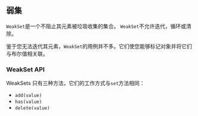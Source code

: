 ## 弱集

`WeakSet`是一个不阻止其元素被垃圾收集的集合。 `WeakSet`不允许迭代，循环或清除。

鉴于您无法迭代其元素，`WeakSet`的用例并不多。它们使您能够标记对象并将它们与布尔值相关联。

### WeakSet API

WeakSets 只有三种方法，它们的工作方式与`set`方法相同：

*   `add(value)`
*   `has(value)`
*   `delete(value)`